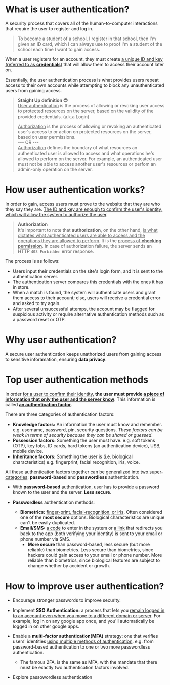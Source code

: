 # What is user authentication?
A security process that covers all of the human-to-computer interactions that require the user to register and log in.

> To become a student of a school, I register in that school, then I'm given an ID card, which I can always use to proof I'm a student of the school each time I want to gain access.

When a user registers for an account, they must create <u>a unique ID and key (referred to as **credentials**)</u> that will allow them to access their account later on.

Essentially, the user authentication process is what provides users repeat access to their own accounts while attempting to block any unauthenticated users from gaining access.

> **Staight Up definition 😎**\
> <u>User authentication</u> is the process of allowing or revoking user access to protected resources on the server, based on the validity of the provided credentials. (a.k.a Login)
>
> <u>Authorization</u> is the process of allowing or revoking an authenticated user's access to or action on protected resources on the server, based on user permissions.\
> --- OR ---\
> <u>Authorization</u> defines the boundary of what resources an authenticated user is allowed to access and what operations he's allowed to perform on the server. For example, an authenticated user must not be able to access another user's resources or perfom an admin-only operation on the server.

# How user authentication works?
In order to gain, access users must prove to the website that they are who they say they are. <u>The ID and key are enough to confirm the user's identity, which will allow the system to authorize the user</u>.

> **Authorization**\
It's important to note that **authorization**, on the other hand, <u>is what dictates what authenticated users are able to access and the operations they are allowed to perform</u>. It is the <u>process of **checking permission**</u>. In case of authorization failure, the server sends an HTTP `403 Forbidden` error response.

The process is as follows:
- Users input their credentials on the site's login form, and it is sent to the authentication server.
- The authentication server compares this credentials with the ones it has in store.
- When a match is found, the system will authenticate users and grant them access to their account; else, users will receive a credential error and asked to try again.
- After several unsuccessful attemps, the account may be flagged for suspicious activity or require alternative authentication methods such as a password reset or OTP.

# Why user authentication?
A secure user authentication keeps unathorized users from gaining access to sensitive inforamation, ensuring **data privacy**.

# Top user authentication methods
In order <u>for a user to confirm their identity</u>, **the user must provide <u>a piece of information that only the user and the server know</u>**. This information is called <u>**an authentication factor**</u>.

There are three categories of authentication factors:
- **Knowledge factors:** An information the user must know and remember. e.g. username, password, pin, security questions. *These factors can be weak in terms of security because they can be shared or guessed*.
- **Possession factors:** Something the user must have. e.g. soft tokens (OTP), key fobs, ID cards, hard tokens (an authentication device), USB, mobile device.
- **Inheritance factors:** Something the user is (i.e. biological characteristics) e.g. fingerprint, facial recognition, iris, voice.

All these authentication factors together can be generalized into <u>two super-categories</u>: **password-based** and **passwordless** authentication.

  - With **password-based** authentication, user has to provide a password known to the user and the server. **Less secure**.

  - **Passwordless** authentication methods: 
    - **Biometrics:** <u>finger-print, facial-recognition, or iris</u>. Often considered one of the **most secure** options. Biological characteristics are unique can't be easily duplicated.
    - **Email/SMS:** <u>a code</u> to enter in the system or <u>a link</u> that redirects you back to the app (both verifying your identity) is sent to your email or phone number via SMS. 
      - **More secure** than password-based, less secure (but more reliable) than biometrics. Less secure than biometrics, since hackers could gain access to your email or phone number. More reliable than biometrics, since biological features are subject to change whether by accident or growth.


# How to improve user authentication?
- Encourage stronger passwords to improve security.
- Implement **SSO Authentication:** a process that lets you <u>remain logged in to an account even when you move to a different domain or server</u>. For example, log in on any google app once, and you'll automatically be logged in on other google apps.
- Enable a **multi-factor authentication(MFA)** strategy: one that verifies users' identities <u>using multiple methods of authentication</u>. e.g. from password-based authentication to one or two more passwordless authentication.
  - The famous 2FA, is the same as MFA, with the mandate that there must be exactly two authentication factors involved.

- Explore passowordless authentication
